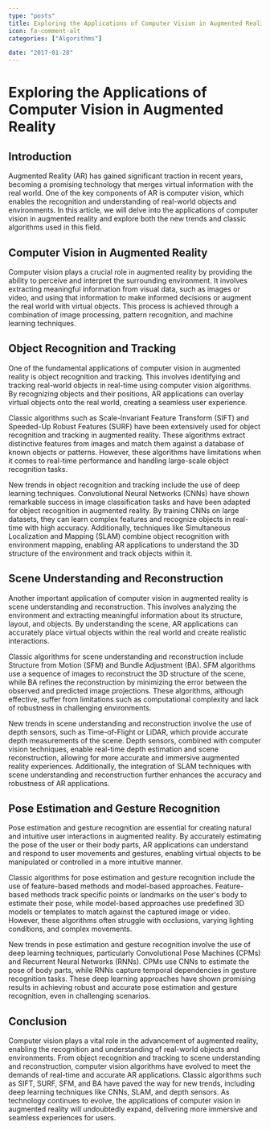 ```yaml
---
type: "posts"
title: Exploring the Applications of Computer Vision in Augmented Reality
icon: fa-comment-alt
categories: ["Algorithms"]

date: "2017-01-28"
---
```




# Exploring the Applications of Computer Vision in Augmented Reality

## Introduction

Augmented Reality (AR) has gained significant traction in recent years, becoming a promising technology that merges virtual information with the real world. One of the key components of AR is computer vision, which enables the recognition and understanding of real-world objects and environments. In this article, we will delve into the applications of computer vision in augmented reality and explore both the new trends and classic algorithms used in this field.

## Computer Vision in Augmented Reality

Computer vision plays a crucial role in augmented reality by providing the ability to perceive and interpret the surrounding environment. It involves extracting meaningful information from visual data, such as images or video, and using that information to make informed decisions or augment the real world with virtual objects. This process is achieved through a combination of image processing, pattern recognition, and machine learning techniques.

## Object Recognition and Tracking

One of the fundamental applications of computer vision in augmented reality is object recognition and tracking. This involves identifying and tracking real-world objects in real-time using computer vision algorithms. By recognizing objects and their positions, AR applications can overlay virtual objects onto the real world, creating a seamless user experience.

Classic algorithms such as Scale-Invariant Feature Transform (SIFT) and Speeded-Up Robust Features (SURF) have been extensively used for object recognition and tracking in augmented reality. These algorithms extract distinctive features from images and match them against a database of known objects or patterns. However, these algorithms have limitations when it comes to real-time performance and handling large-scale object recognition tasks.

New trends in object recognition and tracking include the use of deep learning techniques. Convolutional Neural Networks (CNNs) have shown remarkable success in image classification tasks and have been adapted for object recognition in augmented reality. By training CNNs on large datasets, they can learn complex features and recognize objects in real-time with high accuracy. Additionally, techniques like Simultaneous Localization and Mapping (SLAM) combine object recognition with environment mapping, enabling AR applications to understand the 3D structure of the environment and track objects within it.

## Scene Understanding and Reconstruction

Another important application of computer vision in augmented reality is scene understanding and reconstruction. This involves analyzing the environment and extracting meaningful information about its structure, layout, and objects. By understanding the scene, AR applications can accurately place virtual objects within the real world and create realistic interactions.

Classic algorithms for scene understanding and reconstruction include Structure from Motion (SFM) and Bundle Adjustment (BA). SFM algorithms use a sequence of images to reconstruct the 3D structure of the scene, while BA refines the reconstruction by minimizing the error between the observed and predicted image projections. These algorithms, although effective, suffer from limitations such as computational complexity and lack of robustness in challenging environments.

New trends in scene understanding and reconstruction involve the use of depth sensors, such as Time-of-Flight or LiDAR, which provide accurate depth measurements of the scene. Depth sensors, combined with computer vision techniques, enable real-time depth estimation and scene reconstruction, allowing for more accurate and immersive augmented reality experiences. Additionally, the integration of SLAM techniques with scene understanding and reconstruction further enhances the accuracy and robustness of AR applications.

## Pose Estimation and Gesture Recognition

Pose estimation and gesture recognition are essential for creating natural and intuitive user interactions in augmented reality. By accurately estimating the pose of the user or their body parts, AR applications can understand and respond to user movements and gestures, enabling virtual objects to be manipulated or controlled in a more intuitive manner.

Classic algorithms for pose estimation and gesture recognition include the use of feature-based methods and model-based approaches. Feature-based methods track specific points or landmarks on the user's body to estimate their pose, while model-based approaches use predefined 3D models or templates to match against the captured image or video. However, these algorithms often struggle with occlusions, varying lighting conditions, and complex movements.

New trends in pose estimation and gesture recognition involve the use of deep learning techniques, particularly Convolutional Pose Machines (CPMs) and Recurrent Neural Networks (RNNs). CPMs use CNNs to estimate the pose of body parts, while RNNs capture temporal dependencies in gesture recognition tasks. These deep learning approaches have shown promising results in achieving robust and accurate pose estimation and gesture recognition, even in challenging scenarios.

## Conclusion

Computer vision plays a vital role in the advancement of augmented reality, enabling the recognition and understanding of real-world objects and environments. From object recognition and tracking to scene understanding and reconstruction, computer vision algorithms have evolved to meet the demands of real-time and accurate AR applications. Classic algorithms such as SIFT, SURF, SFM, and BA have paved the way for new trends, including deep learning techniques like CNNs, SLAM, and depth sensors. As technology continues to evolve, the applications of computer vision in augmented reality will undoubtedly expand, delivering more immersive and seamless experiences for users.